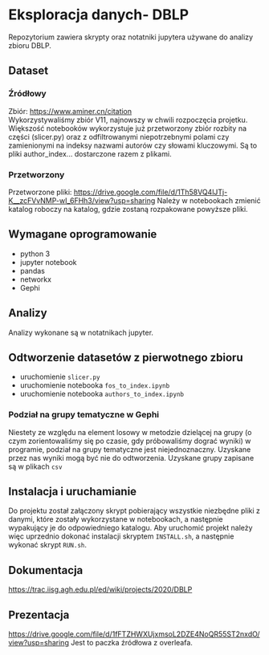 # Eksploracja danych- DBLP
Repozytorium zawiera skrypty oraz notatniki jupytera używane do analizy zbioru DBLP.
## Dataset
### Źródłowy
Zbiór: https://www.aminer.cn/citation    
Wykorzystywaliśmy zbiór V11, najnowszy w chwili rozpoczęcia projetku.   
Większość notebooków wykorzystuje już przetworzony zbiór rozbity na części (slicer.py) oraz z odfiltrowanymi niepotrzebnymi polami czy zamienionymi na indeksy nazwami autorów czy słowami kluczowymi. Są to pliki author_index... dostarczone razem z plikami.
### Przetworzony
Przetworzone pliki: https://drive.google.com/file/d/1Th58VQ4lJTj-K__zcFVvNMP-wI_6FHh3/view?usp=sharing
Należy w notebookach zmienić katalog roboczy na katalog, gdzie zostaną rozpakowane powyższe pliki.
## Wymagane oprogramowanie
 - python 3
 - jupyter notebook
 - pandas
 - networkx    
 - Gephi    
 ## Analizy
Analizy wykonane są w notatnikach jupyter.
 ## Odtworzenie datasetów z pierwotnego zbioru
 - uruchomienie `slicer.py`
 - uruchomienie notebooka `fos_to_index.ipynb`
 - uruchomienie notebooka `authors_to_index.ipynb`
 ### Podział na grupy tematyczne w Gephi
 Niestety ze względu na element losowy w metodzie dzielącej na grupy (o czym zorientowaliśmy się po czasie, gdy próbowaliśmy dograć wyniki) w programie, podział na grupy tematyczne jest niejednoznaczny. Uzyskane przez nas wyniki mogą być nie do odtworzenia. Uzyskane grupy zapisane są w plikach `csv`
## Instalacja i uruchamianie
Do projektu został załączony skrypt pobierający wszystkie niezbędne pliki z danymi, które zostały wykorzystane w notebookach, a następnie wypakujący je do odpowiedniego katalogu. Aby uruchomić projekt należy więc uprzednio dokonać instalacji skryptem `INSTALL.sh`, a następnie wykonać skrypt  `RUN.sh`. 
## Dokumentacja
https://trac.iisg.agh.edu.pl/ed/wiki/projects/2020/DBLP
## Prezentacja
https://drive.google.com/file/d/1fFTZHWXUjxmsoL2DZE4NoQR55ST2nxdO/view?usp=sharing
Jest to paczka źródłowa z overleafa.
